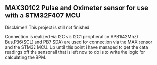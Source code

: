 ## MAX30102 Pulse and Oximeter sensor for use with a STM32F407 MCU
Disclaimer!
This project is still not finished 

Connection is realized via I2C via I2C1 peripheral on APB1(42Mhz) Bus.PB6(SCL) and PB7(SDA) are used for connection via the MAX sensor and the STM32 MCU.
Up until this point i have managed to get the data readings off the sensor,all that is left now to do is to write the logic for calculating the BPM.
